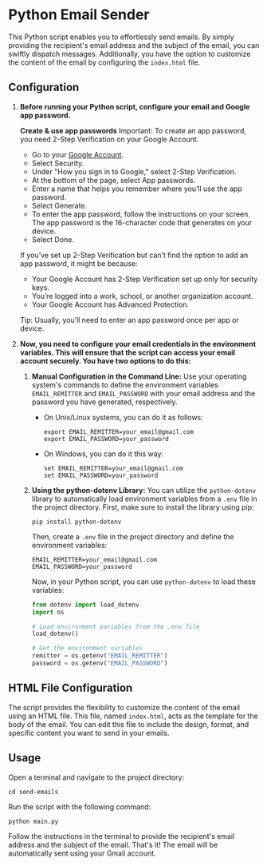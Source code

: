 # Python Email Sender

This Python script enables you to effortlessly send emails. By simply providing the recipient's email address and the subject of the email, you can swiftly dispatch messages. Additionally, you have the option to customize the content of the email by configuring the `index.html` file.

## Configuration

1. **Before running your Python script, configure your email and Google app password.**

   **Create & use app passwords**
   Important: To create an app password, you need 2-Step Verification on your Google Account.
   
   - Go to your [Google Account](https://myaccount.google.com/).
   - Select Security.
   - Under "How you sign in to Google," select 2-Step Verification.
   - At the bottom of the page, select App passwords.
   - Enter a name that helps you remember where you’ll use the app password.
   - Select Generate.
   - To enter the app password, follow the instructions on your screen. The app password is the 16-character code that generates on your device.
   - Select Done.

   If you’ve set up 2-Step Verification but can’t find the option to add an app password, it might be because:

   - Your Google Account has 2-Step Verification set up only for security keys.
   - You’re logged into a work, school, or another organization account.
   - Your Google Account has Advanced Protection.

   Tip: Usually, you’ll need to enter an app password once per app or device.

2. **Now, you need to configure your email credentials in the environment variables. This will ensure that the script can access your email account securely. You have two options to do this:**

   1. **Manual Configuration in the Command Line:**
      Use your operating system's commands to define the environment variables `EMAIL_REMITTER` and `EMAIL_PASSWORD` with your email address and the password you have generated, respectively.

      - On Unix/Linux systems, you can do it as follows:
        ```
        export EMAIL_REMITTER=your_email@gmail.com
        export EMAIL_PASSWORD=your_password
        ```

      - On Windows, you can do it this way:
        ```
        set EMAIL_REMITTER=your_email@gmail.com
        set EMAIL_PASSWORD=your_password
        ```

   2. **Using the python-dotenv Library:**
      You can utilize the `python-dotenv` library to automatically load environment variables from a `.env` file in the project directory. First, make sure to install the library using pip:
      ```
      pip install python-dotenv
      ```

      Then, create a `.env` file in the project directory and define the environment variables:
      ```
      EMAIL_REMITTER=your_email@gmail.com
      EMAIL_PASSWORD=your_password
      ```

      Now, in your Python script, you can use `python-dotenv` to load these variables:
      ```python
      from dotenv import load_dotenv
      import os

      # Load environment variables from the .env file
      load_dotenv()

      # Get the environment variables
      remitter = os.getenv("EMAIL_REMITTER")
      password = os.getenv("EMAIL_PASSWORD")
      ```

## HTML File Configuration
The script provides the flexibility to customize the content of the email using an HTML file. This file, named `index.html`, acts as the template for the body of the email. You can edit this file to include the design, format, and specific content you want to send in your emails.

## Usage
Open a terminal and navigate to the project directory:
```
cd send-emails
```
Run the script with the following command:
```
python main.py
```
Follow the instructions in the terminal to provide the recipient's email address and the subject of the email.
That's it! The email will be automatically sent using your Gmail account.
